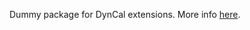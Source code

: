 Dummy package for DynCal extensions. More info [here](https://github.com/fravaccaro/harbour-dyncal/wiki/Extensions).